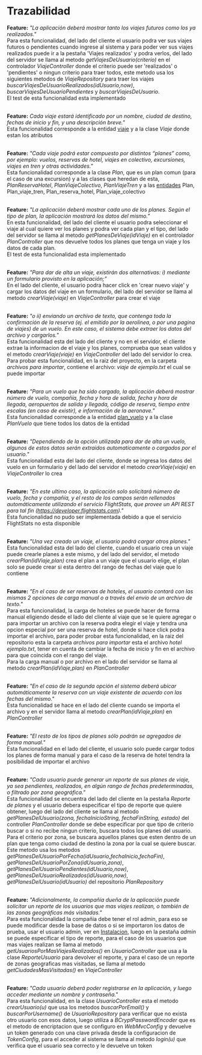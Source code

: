 # Trazabilidad

**Feature:** _"La aplicación deberá mostrar tanto los viajes futuros como los ya realizados."_
<br>
Para esta funcionalidad, del lado del cliente el usuario podra ver sus viajes futuros o pendientes cuando ingrese al sistema y para poder ver sus viajes realizados puede ir a la pestaña 'Viajes realizados' y podra verlos, del lado del servidor se llama al metodo _getViajesDeUsuario(criterio)_ en el controlador _ViajeController_ donde el criterio puede ser 'realizados' o 'pendientes' o ningun criterio para traer todos,
este metodo usa los siguientes metodos de _ViajeRepository_ para traer los viajes _buscarViajesDeUsuarioRealizados(idUsuario,now)_, _buscarViajesDeUsuarioPendientes_ y _buscarViajesDeUsuario_.
<br>El test de esta funcionalidad esta implementado
<br>
<br>

**Feature:** _Cada viaje estará identificado por un nombre, ciudad de  destino, fechas de inicio y fin, y una descripción breve."_
<br>
Esta funcionalidad corresponde a la entidad [viaje](https://github.com/tomasarras/arqui/blob/main/docs/der.md) y a la clase _Viaje_ donde estan los atributos
<br>
<br>

**Feature:** _"Cada viaje podrá estar compuesto por distintos “planes” como, por ejemplo: vuelos, reservas de hotel, viajes en colectivo, excursiones, viajes en tren y otras actividades."_
<br>
Esta funcionalidad corresponde a la clase _Plan_, que es un plan comun (para el caso de una excursion) y a las clases que heredan de esta, _PlanReservaHotel_, _PlanViajeColectivo_, _PlanViajeTren_ y a las [entidades](https://github.com/tomasarras/arqui/blob/main/docs/der.md) Plan, Plan_viaje_tren, Plan_reserva_hotel, Plan_viaje_colectivo
<br>
<br>

**Feature:** _"La aplicación deberá mostrar cada uno de los planes. Según el tipo de plan, la aplicación mostrará los datos del mismo."_
<br>
En esta funcionalidad, del lado del cliente el usuario podra seleccionar el viaje al cual quiere ver los planes y podra ver cada plan y el tipo, del lado del servidor se llama al metodo _getPlanesDeViaje(idViaje)_ en el controlador _PlanController_ que nos devuelve todos los planes que tenga un viaje y los datos de cada plan. <br> El test de esta funcionalidad esta implementado
<br>
<br>

**Feature:** _"Para dar de alta un viaje, existirán dos alternativas: i) mediante un formulario provisto en la aplicación;"_
<br>
En el lado del cliente, el usuario podra hacer click en 'crear nuevo viaje' y cargar los datos del viaje en un formulario, del lado del servidor se llama al metodo _crearViaje(viaje)_ en _ViajeController_ para crear el viaje
<br>
<br>

**Feature:** _"o ii) enviando un archivo de texto, que contenga toda la confirmación de la reserva (ej. el emitido por la aerolinea, o por una pagina de viajes) de un vuelo. En este caso, el sistema debe extraer los datos del archivo y cargarlos."_
<br>
Esta funcionalidad esta del lado del cliente y no en el servidor, el cliente extrae la informacion de el viaje y los planes, comprueba que sean validos y el metodo _crearViaje(viaje)_ en _ViajeController_ del lado del servidor lo crea. <br>Para probar esta funcionalidad, en la raiz del proyecto, en la carpeta _archivos para importar_, contiene el archivo: _viaje de ejemplo.txt_ el cual se puede importar
<br>
<br>

**Feature:** _"Para un vuelo que ha sido cargado, la aplicación deberá mostrar número de vuelo, compañía, fecha y hora de salida, fecha y hora de llegada, aeropuertos de salida y llegada, código de reserva, tiempo entre escalas (en caso de existir), e información de la aeronave."_
<br>
Esta funcionalidad corresponde a la entidad [plan_vuelo](https://github.com/tomasarras/arqui/blob/main/docs/der.md) y a la clase _PlanVuelo_ que tiene todos los datos de la entidad
<br>
<br>

**Feature:** _"Dependiendo de la opción utilizada para dar de alta un vuelo, algunos de estos datos serán extraidos automaticamente o cargados por el usuario."_
<br>
Esta funcionalidad esta del lado del cliente, donde se ingresa los datos del vuelo en un formulario y del lado del servidor el metodo _crearViaje(viaje)_ en _ViajeController_ lo crea
<br>
<br>

**Feature:** _"En este ultimo caso, la aplicación solo solicitará número de vuelo, fecha y compañía, y el resto de los campos serán rellenados automáticamente utilizando el servicio FlightStats, que provee un API REST para tal fin (https://developer.flightstats.com)."_
<br>
Esta funcionalidad no pudo ser implementada debido a que el servicio FlightStats no esta disponible
<br>
<br>

**Feature:** _"Una vez creado un viaje, el usuario podrá cargar otros planes."_
<br>
Esta funcionalidad esta del lado del cliente, cuando el usuario crea un viaje puede crearle planes a este mismo, y del lado del servidor, el metodo _crearPlan(idViaje,plan)_ crea el plan a un viaje que el usuario elige, el plan solo se puede crear si esta dentro del rango de fechas del viaje que lo contiene
<br>
<br>

**Feature:** _"En el caso de ser reservas de hoteles, el usuario contará con las mismas 2 opciones de carga manual o a través del envío de un archivo de texto."_
<br>
Para esta funcionalidad, la carga de hoteles se puede hacer de forma manual eligiendo desde el lado del cliente al viaje que se le quiere agregar o para importar un archivo con la reserva podra elegir el viaje y tendra una opcion especial por ser una reserva de hotel, donde si hace click podra importar el archivo, para poder probar esta funcionalidad, en la raiz del repositorio esta la carpeta _archivos para importar_ esta el archivo _hotel ejemplo.txt_, tener en cuenta de cambiar la fecha de inicio y fin en el archivo para que coincida con el rango del viaje. <br>Para la carga manual o por archivo en el lado del servidor se llama al metodo _crearPlan(idViaje,plan)_ en _PlanController_
<br>
<br>

**Feature:** _"En el caso de la segunda opción el sistema deberá ubicar automáticamente la reserva con un viaje existente de acuerdo con las fechas del mismo."_
<br>
Esta funcionalidad se hace en el lado del cliente cuando se importa el archivo y en el servidor llama al metodo _crearPlan(idViaje,plan)_ en _PlanController_
<br>
<br>

**Feature:** _"El resto de los tipos de planes sólo podrán se agregados de forma manual."_
<br>
Esta funcionalidad en el lado del cliente, el usuario solo puede cargar todos los planes de forma manual y para el caso de la reserva de hotel tendra la posibilidad de importar el archivo
<br>
<br>

**Feature:** _"Cada usuario puede generar un reporte de sus planes de viaje, ya sea pendientes, realizados, en algún rango de fechas predeterminadas, o filtrado por zona geográfica."_
<br>
Esta funcionalidad se encuentra del lado del cliente en la pestaña _Reporte de planes_ y el usuario debera especificar el tipo de reporte que quiere obtener, luego del lado del cliente se llama al metodo _getPlanesDelUsuario(zona, fechaInicioString, fechaFinString, estado)_ del controller _PlanController_ donde se debe especificar por que tipo de criterio buscar o si no recibe ningun criterio, buscara todos los planes del usuario. Para el criterio por zona, se buscara aquellos planes que esten dentro de un plan que tenga como ciudad de destino la zona por la cual se quiere buscar.<br>Este metodo usa los metodos _getPlanesDelUsuarioPorFecha(idUsuario,fechaInicio,fechaFin)_, _getPlanesDelUsuarioPorZona(idUsuario,zona)_, _getPlanesDelUsuarioPendientes(idUsuario,now)_, _getPlanesDelUsuarioRealizados(idUsuario,now)_,
_getPlanesDelUsuario(idUsuario)_ del repositorio _PlanRepository_
<br>
<br>

**Feature:** _"Adicionalmente, la compañía dueña de la aplicación puede solicitar un reporte de los usuarios que mas viajes realizan, o también de las zonas geográficas más visitadas."_
<br>
Para esta funcionalidad la compañia debe tener el rol admin, para eso se puede modificar desde la base de datos o si se importaron los datos de prueba, usar el usuario admin, ver en [Instalacion](docs/instalacion.md), luego en la pestaña _admin_ se puede especificar el tipo de reporte, para el caso de los usuarios que mas viajes realizan se llama al metodo _getUsuariosPorMasViajesRealizados()_ en _UsuarioController_ que usa a la clase _ReporteUsuario_ para devolver el reporte, y para el caso de un reporte de zonas geograficas mas visitadas, se llama al metodo _getCiudadesMasVisitadas()_ en _ViajeController_
<br>
<br>

**Feature:** _"Cada usuario deberá poder registrarse en la aplicación, y luego acceder mediante un nombre y contraseña."_
<br>
Para esta funcionalidad, en la clase _UsuarioController_ esta el metodo _crearUsuario(u)_ que usa los metodos _buscarPorEmail()_ y _buscarPorUsername()_ de _UsuarioRepository_ para verificar que no exista otro usuario con esos datos, luego utiliza a _BCryptPasswordEncoder_ que es el metodo de encriptacion que se configuro en _WebMvcConfig_ y devuelve un token generado con una clave privada desde la configuracion de _TokenConfig_, para el acceder al sistema se llama al metodo _login(u)_ que verifica que el usuario sea correcto y le devuelve un token
